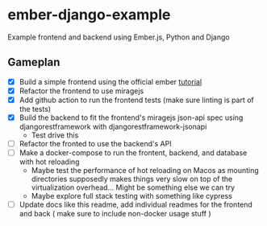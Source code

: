 # ember-django-example
Example frontend and backend using Ember.js, Python and Django

## Gameplan

- [x] Build a simple frontend using the official ember [tutorial](https://guides.emberjs.com/release/tutorial/part-1/)
- [x] Refactor the frontend to use miragejs
- [x] Add github action to run the frontend tests (make sure linting is part of the tests)
- [x] Build the backend to fit the frontend's miragejs json-api spec using djangorestframework with djangorestframework-jsonapi
  - Test drive this
- [ ] Refactor the fronted to use the backend's API
- [ ] Make a docker-compose to run the frontent, backend, and database with hot reloading
  - Maybe test the performance of hot reloading on Macos as mounting directories supposedly makes things very slow on top of the virtualization overhead... Might be something else we can try
  - Maybe explore full stack testing with something like cypress
- [ ] Update docs like this readme, add individual readmes for the frontend and back ( make sure to include non-docker usage stuff )
